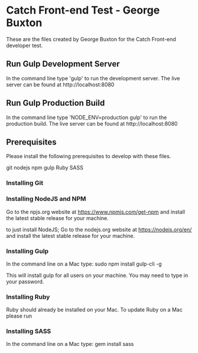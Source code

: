 # Catch Front-end Test - George Buxton

These are the files created by George Buxton for the Catch Front-end developer test.

## Run Gulp Development Server
In the command line type 'gulp' to run the development server. 
The live server can be found at http://localhost:8080

## Run Gulp Production Build
In the command line type 'NODE_ENV=production gulp' to run the production build. 
The live server can be found at http://localhost:8080

## Prerequisites
Please install the following prerequisites to develop with these files.

git
nodejs
npm
gulp
Ruby 
SASS

### Installing Git


### Installing NodeJS and NPM
Go to the npjs.org website at  https://www.npmjs.com/get-npm and install the latest stable release for your machine. 

to just install NodeJS;  Go to the nodejs.org website at https://nodejs.org/en/ and install the latest stable release for your machine. 

### Installing Gulp
In the command line on a Mac type: 
sudo npm install gulp-cli -g

This will install gulp for all users on your machine.
You may need to type in your password.

### Installing Ruby

Ruby should already be installed on your Mac. To update Ruby on a Mac please run 


### Installing SASS

In the command line on a Mac type: 
gem install sass